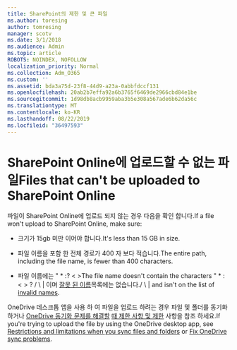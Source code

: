 ```yaml
---
title: SharePoint의 제한 및 큰 파일
ms.author: toresing
author: tomresing
manager: scotv
ms.date: 3/1/2018
ms.audience: Admin
ms.topic: article
ROBOTS: NOINDEX, NOFOLLOW
localization_priority: Normal
ms.collection: Adm_O365
ms.custom: ''
ms.assetid: bda3a75d-23f8-44d9-a23a-0abbfdccf131
ms.openlocfilehash: 20ab2b7effa92a6b3765f6469de2966cbd84e1be
ms.sourcegitcommit: 1d98db8acb9959aba3b5e308a567ade6b62da56c
ms.translationtype: MT
ms.contentlocale: ko-KR
ms.lasthandoff: 08/22/2019
ms.locfileid: "36497593"
---
```

# <a name="files-that-cant-be-uploaded-to-sharepoint-online"></a><span data-ttu-id="09218-102">SharePoint Online에 업로드할 수 없는 파일</span><span class="sxs-lookup"><span data-stu-id="09218-102">Files that can't be uploaded to SharePoint Online</span></span>

<span data-ttu-id="09218-103">파일이 SharePoint Online에 업로드 되지 않는 경우 다음을 확인 합니다.</span><span class="sxs-lookup"><span data-stu-id="09218-103">If a file won't upload to SharePoint Online, make sure:</span></span>
  
- <span data-ttu-id="09218-104">크기가 15gb 미만 이어야 합니다.</span><span class="sxs-lookup"><span data-stu-id="09218-104">It's less than 15 GB in size.</span></span>
    
- <span data-ttu-id="09218-105">파일 이름을 포함 한 전체 경로가 400 자 보다 적습니다.</span><span class="sxs-lookup"><span data-stu-id="09218-105">The entire path, including the file name, is fewer than 400 characters.</span></span>
    
- <span data-ttu-id="09218-106">파일 이름에는 " \* :? \< \></span><span class="sxs-lookup"><span data-stu-id="09218-106">The file name doesn't contain the characters " \* : \< \> ?</span></span> <span data-ttu-id="09218-107">/ \ | 이며 [잘못 된 이름](https://go.microsoft.com/fwlink/?linkid=866430)목록에는 없습니다.</span><span class="sxs-lookup"><span data-stu-id="09218-107">/ \ | and isn't on the list of [invalid names](https://go.microsoft.com/fwlink/?linkid=866430).</span></span>
    
<span data-ttu-id="09218-108">OneDrive 데스크톱 앱을 사용 하 여 파일을 업로드 하려는 경우 파일 및 폴더를 동기화 하거나 [OneDrive 동기화 문제를 해결할](https://go.microsoft.com/fwlink/?linkid=866431) [때 제한 사항 및 제한](http://go.microsoft.com/fwlink/p/?LinkID=717734) 사항을 참조 하세요.</span><span class="sxs-lookup"><span data-stu-id="09218-108">If you're trying to upload the file by using the OneDrive desktop app, see [Restrictions and limitations when you sync files and folders](http://go.microsoft.com/fwlink/p/?LinkID=717734) or [Fix OneDrive sync problems](https://go.microsoft.com/fwlink/?linkid=866431).</span></span>
  

